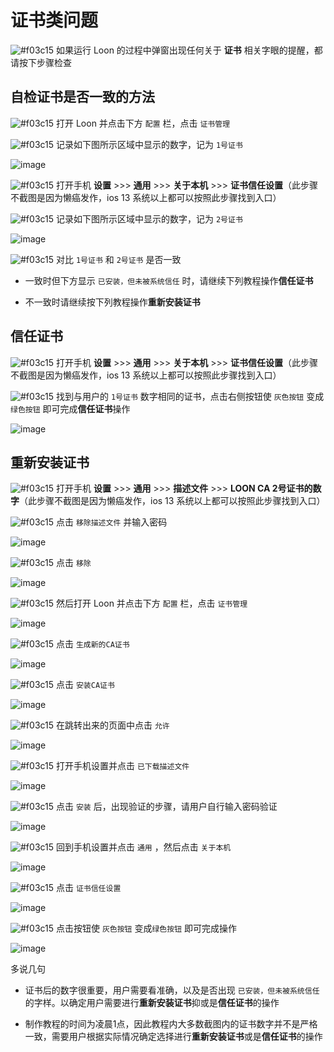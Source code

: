 # 证书类问题

![#f03c15](https://placehold.it/15/f03c15/000000?text=+) 如果运行 Loon 的过程中弹窗出现任何关于 **证书** 相关字眼的提醒，都请按下步骤检查

## 自检证书是否一致的方法

![#f03c15](https://placehold.it/15/f03c15/000000?text=+) 打开 Loon 并点击下方 `配置` 栏，点击 `证书管理`

![#f03c15](https://placehold.it/15/f03c15/000000?text=+) 记录如下图所示区域中显示的数字，记为 `1号证书`

![image](https://raw.githubusercontent.com/TiyNa/LoonManualimg/main/Plus/Certificate_1.jpg)

![#f03c15](https://placehold.it/15/f03c15/000000?text=+) 打开手机 **设置** >>> **通用** >>> **关于本机** >>> **证书信任设置**（此步骤不截图是因为懒癌发作，ios 13 系统以上都可以按照此步骤找到入口）

![#f03c15](https://placehold.it/15/f03c15/000000?text=+) 记录如下图所示区域中显示的数字，记为 `2号证书`

![image](https://raw.githubusercontent.com/TiyNa/LoonManualimg/main/Plus/Certificate_2.jpg)

![#f03c15](https://placehold.it/15/f03c15/000000?text=+) 对比 `1号证书` 和 `2号证书` 是否一致

- 一致时但下方显示 `已安装，但未被系统信任` 时，请继续下列教程操作**信任证书**

- 不一致时请继续按下列教程操作**重新安装证书**

## 信任证书

![#f03c15](https://placehold.it/15/f03c15/000000?text=+) 打开手机 **设置** >>> **通用** >>> **关于本机** >>> **证书信任设置**（此步骤不截图是因为懒癌发作，ios 13 系统以上都可以按照此步骤找到入口）

![#f03c15](https://placehold.it/15/f03c15/000000?text=+) 找到与用户的 `1号证书` 数字相同的证书，点击右侧按钮使 `灰色按钮` 变成`绿色按钮` 即可完成**信任证书**操作

![image](https://raw.githubusercontent.com/TiyNa/LoonManualimg/main/Plus/mitm_8.jpg)

## 重新安装证书

![#f03c15](https://placehold.it/15/f03c15/000000?text=+) 打开手机 **设置** >>> **通用** >>> **描述文件** >>> **LOON CA 2号证书的数字**（此步骤不截图是因为懒癌发作，ios 13 系统以上都可以按照此步骤找到入口）

![#f03c15](https://placehold.it/15/f03c15/000000?text=+) 点击 `移除描述文件` 并输入密码

![image](https://raw.githubusercontent.com/TiyNa/LoonManualimg/main/Plus/Certificate_3.jpg)

![#f03c15](https://placehold.it/15/f03c15/000000?text=+) 点击 `移除` 

![image](https://raw.githubusercontent.com/TiyNa/LoonManualimg/main/Plus/Certificate_4.jpg)

![#f03c15](https://placehold.it/15/f03c15/000000?text=+) 然后打开 Loon 并点击下方 `配置` 栏，点击 `证书管理`

![image](https://raw.githubusercontent.com/TiyNa/LoonManualimg/main/Plus/Certificate_UI.jpg)

![#f03c15](https://placehold.it/15/f03c15/000000?text=+) 点击 `生成新的CA证书`

![image](https://raw.githubusercontent.com/TiyNa/LoonManualimg/main/Plus/mitm_1.jpg)

![#f03c15](https://placehold.it/15/f03c15/000000?text=+) 点击 `安装CA证书`

![image](https://raw.githubusercontent.com/TiyNa/LoonManualimg/main/Plus/mitm_2.jpg)

![#f03c15](https://placehold.it/15/f03c15/000000?text=+) 在跳转出来的页面中点击 `允许`

![image](https://raw.githubusercontent.com/TiyNa/LoonManualimg/main/Plus/mitm_3.jpg)

![#f03c15](https://placehold.it/15/f03c15/000000?text=+) 打开手机设置并点击 `已下载描述文件`

![image](https://raw.githubusercontent.com/TiyNa/LoonManualimg/main/Plus/mitm_4.jpg)

![#f03c15](https://placehold.it/15/f03c15/000000?text=+) 点击 `安装` 后，出现验证的步骤，请用户自行输入密码验证

![image](https://raw.githubusercontent.com/TiyNa/LoonManualimg/main/Plus/mitm_5.jpg)

![#f03c15](https://placehold.it/15/f03c15/000000?text=+) 回到手机设置并点击 `通用` ，然后点击 `关于本机`

![image](https://raw.githubusercontent.com/TiyNa/LoonManualimg/main/Plus/mitm_6.jpg)

![#f03c15](https://placehold.it/15/f03c15/000000?text=+) 点击 `证书信任设置`

![image](https://raw.githubusercontent.com/TiyNa/LoonManualimg/main/Plus/mitm_7.jpg)

![#f03c15](https://placehold.it/15/f03c15/000000?text=+) 点击按钮使 `灰色按钮` 变成`绿色按钮` 即可完成操作

![image](https://raw.githubusercontent.com/TiyNa/LoonManualimg/main/Plus/mitm_8.jpg)

多说几句

- 证书后的数字很重要，用户需要看准确，以及是否出现 `已安装，但未被系统信任` 的字样。以确定用户需要进行**重新安装证书**抑或是**信任证书**的操作

- 制作教程的时间为凌晨1点，因此教程内大多数截图内的证书数字并不是严格一致，需要用户根据实际情况确定选择进行**重新安装证书**或是**信任证书**的操作

